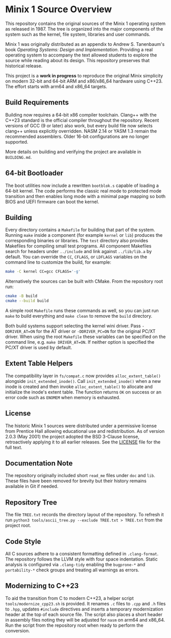 # Minix 1 Source Overview

This repository contains the original sources of the Minix 1 operating system as
released in 1987.  The tree is organized into the major components of the
system such as the kernel, file system, libraries and user commands.

Minix 1 was originally distributed as an appendix to Andrew S. Tanenbaum's
book *Operating Systems: Design and Implementation*.  Providing a real
operating system to accompany the text allowed students to explore the source
while reading about its design.  This repository preserves that historical
release.

This project is a **work in progress** to reproduce the original Minix
simplicity on modern 32-bit and 64-bit ARM and x86/x86_64 hardware using
C++23.  The effort starts with arm64 and x86_64 targets.

## Build Requirements

Building now requires a 64-bit x86 compiler toolchain.  Clang++ with the
C++23 standard is the official compiler throughout the repository.  Recent
versions of GCC (9 or later) also work, but every build file now selects
clang++ unless explicitly overridden.
NASM 2.14 or YASM 1.3 remain the recommended assemblers.  Older 16-bit
configurations are no longer supported.

More details on building and verifying the project are available in
`BUILDING.md`.

## 64-bit Bootloader
The boot utilities now include a rewritten `bootblok.s` capable of loading a 64-bit kernel. The code performs the classic real mode to protected mode transition and then enables long mode with a minimal page mapping so both BIOS and UEFI firmware can boot the kernel.

## Building

Every directory contains a `Makefile` for building that part of the system.
Running `make` inside a component (for example `kernel` or `lib`) produces the
corresponding binaries or libraries.  The `test` directory also provides
Makefiles for compiling small test programs.  All component Makefiles search
for headers under `../include` and link against `../lib/lib.a` by default.
You can override the `CC`, `CFLAGS`, or `LDFLAGS` variables on the command
line to customize the build, for example:

```sh
make -C kernel CC=gcc CFLAGS='-g'
```

Alternatively the sources can be built with CMake.  From the repository root
run:

```sh
cmake -B build
cmake --build build
```

A simple root `Makefile` runs these commands as well, so you can just run `make` to build everything and `make clean` to remove the `build` directory.

Both build systems support selecting the kernel wini driver.  Pass
`-DDRIVER_AT=ON` for the AT driver or `-DDRIVER_PC=ON` for the original PC/XT
driver.  When using the root `Makefile` these variables can be specified on the
command line, e.g. `make DRIVER_AT=ON`.  If neither option is specified the
PC/XT driver is used by default.

## Extent Table Helpers

The compatibility layer in `fs/compat.c` now provides `alloc_extent_table()`
alongside `init_extended_inode()`.  Call `init_extended_inode()` when a new
inode is created and then invoke `alloc_extent_table()` to allocate and
initialize the inode's extent table.  The function returns `OK` on success or
an error code such as `ENOMEM` when memory is exhausted.

## License

The historic Minix 1 sources were distributed under a permissive license from
Prentice Hall allowing educational use and redistribution.  As of version 2.0.3
(May 2001) the project adopted the BSD&nbsp;3-Clause license, retroactively
applying it to all earlier releases.  See the [LICENSE](LICENSE) file for the
full text.

## Documentation Note

The repository originally included short `read_me` files under `doc` and `lib`.
These files have been removed for brevity but their history remains available in
Git if needed.

## Repository Tree

The file `TREE.txt` records the directory layout of the repository. To refresh
it run `python3 tools/ascii_tree.py --exclude TREE.txt > TREE.txt` from the
project root.


## Code Style

All C sources adhere to a consistent formatting defined in `.clang-format`.  The
repository follows the LLVM style with four space indentation.  Static analysis
is configured via `.clang-tidy` enabling the `bugprone-*` and `portability-*`
check groups and treating all warnings as errors.

## Modernizing to C++23

To aid the transition from C to modern C++23, a helper script
`tools/modernize_cpp23.sh` is provided. It renames `.c` files to `.cpp` and
`.h` files to `.hpp`, updates `#include` directives and inserts a temporary
modernization header at the top of each source file. The script also places a
short header in assembly files noting they will be adjusted for `nasm` on
arm64 and x86_64. Run the script from the repository root when ready to
perform the conversion.
